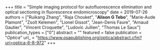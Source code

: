 +++ title = "Simple imaging protocol for autofluorescence elimination and optical sectioning in fluorescence endomicroscopy" 
date = 2019-07-26 
authors = ["Ruikang Zhang", "Raja Chouket", "**Alison G Tebo**", "Marie-Aude Plamont", "Zsolt Kelemen", "Lionel Gissot", "Jean-Denis Faure", "Arnaud Gautier", "Vincent Croquette", "Ludovic Jullien", "Thomas Le Saux"] 
publication_types = ["0"] 
abstract = "" 
featured = false 
publication = "*Optica*" 
url_ = "https://www.osapublishing.org/optica/abstract.cfm?uri=optica-6-8-972"
+++
